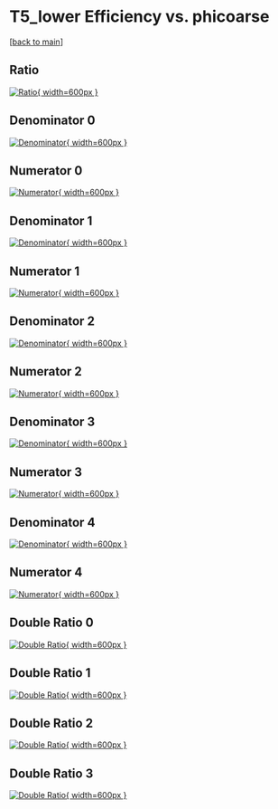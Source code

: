 # T5_lower Efficiency vs. phicoarse

[[back to main](./)]



## Ratio

[![Ratio](../mtv/var/T5_lower_loweta_0_0_eff_phicoarse.png){ width=600px }](../mtv/var/T5_lower_loweta_0_0_eff_phicoarse.pdf)

## Denominator 0

[![Denominator](../mtv/den/T5_lower_loweta_0_0_eff_phicoarse_den0.png){ width=600px }](../mtv/den/T5_lower_loweta_0_0_eff_phicoarse_den0.pdf)

## Numerator 0

[![Numerator](../mtv/num/T5_lower_loweta_0_0_eff_phicoarse_num0.png){ width=600px }](../mtv/num/T5_lower_loweta_0_0_eff_phicoarse_num0.pdf)

## Denominator 1

[![Denominator](../mtv/den/T5_lower_loweta_0_0_eff_phicoarse_den1.png){ width=600px }](../mtv/den/T5_lower_loweta_0_0_eff_phicoarse_den1.pdf)

## Numerator 1

[![Numerator](../mtv/num/T5_lower_loweta_0_0_eff_phicoarse_num1.png){ width=600px }](../mtv/num/T5_lower_loweta_0_0_eff_phicoarse_num1.pdf)

## Denominator 2

[![Denominator](../mtv/den/T5_lower_loweta_0_0_eff_phicoarse_den2.png){ width=600px }](../mtv/den/T5_lower_loweta_0_0_eff_phicoarse_den2.pdf)

## Numerator 2

[![Numerator](../mtv/num/T5_lower_loweta_0_0_eff_phicoarse_num2.png){ width=600px }](../mtv/num/T5_lower_loweta_0_0_eff_phicoarse_num2.pdf)

## Denominator 3

[![Denominator](../mtv/den/T5_lower_loweta_0_0_eff_phicoarse_den3.png){ width=600px }](../mtv/den/T5_lower_loweta_0_0_eff_phicoarse_den3.pdf)

## Numerator 3

[![Numerator](../mtv/num/T5_lower_loweta_0_0_eff_phicoarse_num3.png){ width=600px }](../mtv/num/T5_lower_loweta_0_0_eff_phicoarse_num3.pdf)

## Denominator 4

[![Denominator](../mtv/den/T5_lower_loweta_0_0_eff_phicoarse_den4.png){ width=600px }](../mtv/den/T5_lower_loweta_0_0_eff_phicoarse_den4.pdf)

## Numerator 4

[![Numerator](../mtv/num/T5_lower_loweta_0_0_eff_phicoarse_num4.png){ width=600px }](../mtv/num/T5_lower_loweta_0_0_eff_phicoarse_num4.pdf)

## Double Ratio 0

[![Double Ratio](../mtv/ratio/T5_lower_loweta_0_0_eff_phicoarse_ratio0.png){ width=600px }](../mtv/ratio/T5_lower_loweta_0_0_eff_phicoarse_ratio0.pdf)

## Double Ratio 1

[![Double Ratio](../mtv/ratio/T5_lower_loweta_0_0_eff_phicoarse_ratio1.png){ width=600px }](../mtv/ratio/T5_lower_loweta_0_0_eff_phicoarse_ratio1.pdf)

## Double Ratio 2

[![Double Ratio](../mtv/ratio/T5_lower_loweta_0_0_eff_phicoarse_ratio2.png){ width=600px }](../mtv/ratio/T5_lower_loweta_0_0_eff_phicoarse_ratio2.pdf)

## Double Ratio 3

[![Double Ratio](../mtv/ratio/T5_lower_loweta_0_0_eff_phicoarse_ratio3.png){ width=600px }](../mtv/ratio/T5_lower_loweta_0_0_eff_phicoarse_ratio3.pdf)


